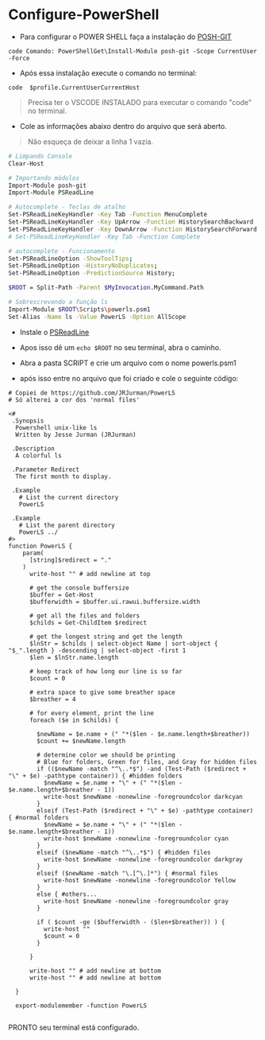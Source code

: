 # Configure-PowerShell

- Para configurar o POWER SHELL faça a instalação do [POSH-GIT](https://github.com/dahlbyk/posh-git)

`code Comando:
 PowerShellGet\Install-Module posh-git -Scope CurrentUser -Force`


- Após essa instalação execute o comando no terminal:

`code  $profile.CurrentUserCurrentHost`

> Precisa ter o VSCODE INSTALADO para executar o comando "code" no terminal.


- Cole as informações abaixo dentro do arquivo que será aberto.
> Não esqueça de deixar a linha 1 vazia.
```bash
# Limpando Console
Clear-Host

# Importando módulos
Import-Module posh-git
Import-Module PSReadLine

# Autocomplete - Teclas de atalho
Set-PSReadLineKeyHandler -Key Tab -Function MenuComplete
Set-PSReadLineKeyHandler -Key UpArrow -Function HistorySearchBackward
Set-PSReadLineKeyHandler -Key DownArrow -Function HistorySearchForward  
# Set-PSReadLineKeyHandler -Key Tab -Function Complete

# autocomplete - Funcionamento
Set-PSReadLineOption -ShowToolTips;
Set-PSReadLineOption -HistoryNoDuplicates;
Set-PSReadLineOption -PredictionSource History;

$ROOT = Split-Path -Parent $MyInvocation.MyCommand.Path

# Sobrescrevendo a função ls
Import-Module $ROOT\Scripts\powerls.psm1
Set-Alias -Name ls -Value PowerLS -Option AllScope
```

- Instale o [PSReadLine](https://github.com/PowerShell/PSReadLine)

- Apos isso dê um ```echo $ROOT``` no seu terminal, abra o caminho. 
- Abra a pasta SCRIPT e crie um arquivo com o nome powerls.psm1 
- após isso entre no arquivo que foi criado e cole o seguinte código:

```
# Copiei de https://github.com/JRJurman/PowerLS
# Só alterei a cor dos 'normal files'

<#
 .Synopsis
  Powershell unix-like ls
  Written by Jesse Jurman (JRJurman)

 .Description
  A colorful ls

 .Parameter Redirect
  The first month to display.

 .Example
   # List the current directory
   PowerLS

 .Example
   # List the parent directory
   PowerLS ../
#>
function PowerLS {
    param(
      [string]$redirect = "."
    )
      write-host "" # add newline at top
  
      # get the console buffersize
      $buffer = Get-Host
      $bufferwidth = $buffer.ui.rawui.buffersize.width
  
      # get all the files and folders
      $childs = Get-ChildItem $redirect
  
      # get the longest string and get the length
      $lnStr = $childs | select-object Name | sort-object { "$_".length } -descending | select-object -first 1
      $len = $lnStr.name.length
  
      # keep track of how long our line is so far
      $count = 0
  
      # extra space to give some breather space
      $breather = 4
  
      # for every element, print the line
      foreach ($e in $childs) {
  
        $newName = $e.name + (" "*($len - $e.name.length+$breather))
        $count += $newName.length
  
        # determine color we should be printing
        # Blue for folders, Green for files, and Gray for hidden files
        if (($newName -match "^\..*$") -and (Test-Path ($redirect + "\" + $e) -pathtype container)) { #hidden folders
          $newName = $e.name + "\" + (" "*($len - $e.name.length+$breather - 1))
          write-host $newName -nonewline -foregroundcolor darkcyan
        }
        elseif (Test-Path ($redirect + "\" + $e) -pathtype container) { #normal folders
          $newName = $e.name + "\" + (" "*($len - $e.name.length+$breather - 1))
          write-host $newName -nonewline -foregroundcolor cyan
        }
        elseif ($newName -match "^\..*$") { #hidden files
          write-host $newName -nonewline -foregroundcolor darkgray
        }
        elseif ($newName -match "\.[^\.]*") { #normal files
          write-host $newName -nonewline -foregroundcolor Yellow
        }
        else { #others...
          write-host $newName -nonewline -foregroundcolor gray
        }
  
        if ( $count -ge ($bufferwidth - ($len+$breather)) ) {
          write-host ""
          $count = 0
        }
  
      }
  
      write-host "" # add newline at bottom
      write-host "" # add newline at bottom
  
  }
  
  export-modulemember -function PowerLS
  
```

PRONTO seu terminal está configurado.

